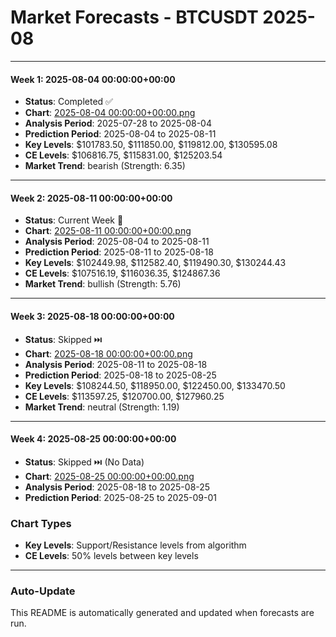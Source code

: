 # Market Forecasts - BTCUSDT 2025-08

---

#### Week 1: 2025-08-04 00:00:00+00:00
- **Status**: Completed ✅
- **Chart**: <a href="./2025-08-04 00:00:00+00:00.png">2025-08-04 00:00:00+00:00.png</a>
- **Analysis Period**: 2025-07-28 to 2025-08-04
- **Prediction Period**: 2025-08-04 to 2025-08-11
- **Key Levels**: $101783.50, $111850.00, $119812.00, $130595.08
- **CE Levels**: $106816.75, $115831.00, $125203.54
- **Market Trend**: bearish (Strength: 6.35)

---

#### Week 2: 2025-08-11 00:00:00+00:00
- **Status**: Current Week 🔄
- **Chart**: <a href="./2025-08-11 00:00:00+00:00.png">2025-08-11 00:00:00+00:00.png</a>
- **Analysis Period**: 2025-08-04 to 2025-08-11
- **Prediction Period**: 2025-08-11 to 2025-08-18
- **Key Levels**: $102449.98, $112582.40, $119490.30, $130244.43
- **CE Levels**: $107516.19, $116036.35, $124867.36
- **Market Trend**: bullish (Strength: 5.76)

---

#### Week 3: 2025-08-18 00:00:00+00:00
- **Status**: Skipped ⏭️
- **Chart**: <a href="./2025-08-18 00:00:00+00:00.png">2025-08-18 00:00:00+00:00.png</a>
- **Analysis Period**: 2025-08-11 to 2025-08-18
- **Prediction Period**: 2025-08-18 to 2025-08-25
- **Key Levels**: $108244.50, $118950.00, $122450.00, $133470.50
- **CE Levels**: $113597.25, $120700.00, $127960.25
- **Market Trend**: neutral (Strength: 1.19)

---

#### Week 4: 2025-08-25 00:00:00+00:00
- **Status**: Skipped ⏭️ (No Data)
- **Chart**: <a href="./2025-08-25 00:00:00+00:00.png">2025-08-25 00:00:00+00:00.png</a>
- **Analysis Period**: 2025-08-18 to 2025-08-25
- **Prediction Period**: 2025-08-25 to 2025-09-01

### Chart Types

- **Key Levels**: Support/Resistance levels from algorithm
- **CE Levels**: 50% levels between key levels

---

### Auto-Update

This README is automatically generated and updated when forecasts are run.
